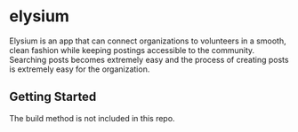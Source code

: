 # elysium

Elysium is an app that can connect organizations to volunteers in a smooth, clean fashion while keeping postings accessible to the community. Searching posts becomes extremely easy and the process of creating posts is extremely easy for the organization.

## Getting Started

The build method is not included in this repo.
